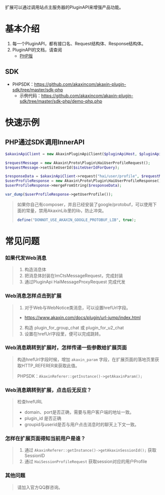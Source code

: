 
扩展可以通过调用站点主服务器的PluginAPI来增强产品功能。

基本介绍
====

1. 每一个PluginAPI，都有接口名、Request结构体、Response结构体。
2. PluginAPI的文档，请查阅
    * [PHP版](sdk-php/)

SDK
----

* PHPSDK：https://github.com/akaxincom/akaxin-plugin-sdk/tree/master/sdk-php
    * 示例代码：https://github.com/akaxincom/akaxin-plugin-sdk/tree/master/sdk-php/demo-php.php

快速示例
====

PHP通过SDK调用InnerAPI
----

```php
$akaxinApiClient = new AkaxinPluginApiClient($pluginApiHost, $pluginApiPort, $pluginId, $pluginAuthKey);

$requestMessage = new Akaxin\Proto\Plugin\HaiUserProfileRequest();
$requestMessage->setSiteUserId($siteUserIdForQuery);

$responseData = $akaxinApiClient->request("hai/user/profile", $requestMessage);
$userProfileResponse = new Akaxin\Proto\Plugin\HaiUserProfileResponse();
$userProfileResponse->mergeFromString($responseData);

var_dump($userProfileResponse->getUserProfile());
```

> 如果你自己有composer，并且已经安装了google/protobuf，可以使用下面的常量，禁用AkaxinLib里的lib，防止冲突。
>
> ```php
> define("DONNOT_USE_AKAXIN_GOOGLE_PROTOBUF_LIB", true);
> ```


常见问题
====

### 如果代发Web消息

> 1. 构造消息体
> 2. 把消息体封装在ImCtsMessageRequest，完成封装
> 3. 通过PluginApi HaiMessageProxyRequest 完成代发

### Web消息怎样点击到扩展

> 1. 对于Web与WebNotice类消息，可以设置hrefUrl字段。
>   * https://www.akaxin.com/docs/plugin/url-jump/index.html
> 2. 构造 plugin_for_group_chat 或 plugin_for_u2_chat
> 3. 设置在hrefUrl字段里，便可以完成跳转。

### Web消息跳转到扩展时，怎样传递一些参数给扩展页面

> 构造hrefUrl字段时候，增加 `akaxin_param` 字段，在扩展页面的落地页里获取HTTP_REFERER来获取此值。
>
> PHPSDK：`AkaxinReferer::getInstance()->getAkaxinParam();`

### Web消息跳转到扩展，点击后无反应？

> 检查hrefURL
>
> * domain、port是否正确，需要与用户客户端的地址一致。
> * plugin_id 是否正确
> * groupid与userid是否与用户点击消息时的聊天上下文一致。

### 怎样在扩展页面得知当前用户是谁？

> 1. 通过 `AkaxinReferer::getInstance()->getAkaxinSessionId();` 获取SessionID
> 2. 通过 `HaiSessionProfileRequest` 获取session对应的用户Profile


### 其他问题

> 请加入官方QQ群咨询。
